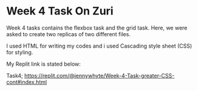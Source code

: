 
# Week 4 Task On Zuri

Week 4 tasks contains the flexbox task and the grid task. Here, we were asked to create two replicas of two different files.

I used HTML for writing my codes and i used Cascading style sheet (CSS) for styling.

My Replit link is stated below:

Task4; https://replit.com/@jennywhyte/Week-4-Task-greater-CSS-cont#index.html
